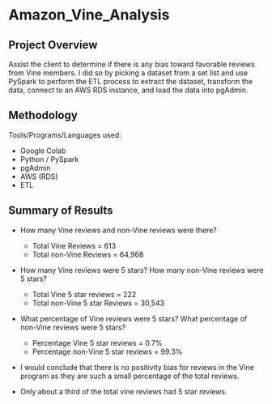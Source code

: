 # Amazon_Vine_Analysis

## Project Overview
Assist the client to determine if there is any bias toward favorable reviews from Vine members. I did so by picking a dataset from a set list and use PySpark to perform the ETL process to extract the dataset, transform the data, connect to an AWS RDS instance, and load the data into pgAdmin. 

## Methodology
Tools/Programs/Languages used:

- Google Colab
- Python / PySpark
- pgAdmin
- AWS (RDS)
- ETL

## Summary of Results
- How many Vine reviews and non-Vine reviews were there?
  - Total Vine Reviews = 613
  - Total non-Vine Reviews = 64,968

- How many Vine reviews were 5 stars? How many non-Vine reviews were 5 stars?
  - Total Vine 5 star reviews = 222
  - Total non-Vine 5 star Reviews = 30,543


- What percentage of Vine reviews were 5 stars? What percentage of non-Vine reviews were 5 stars?
  - Percentage Vine 5 star reviews = 0.7%
  - Percentage non-Vine 5 star reviews = 99.3%

- I would conclude that there is no positivity bias for reviews in the Vine program as they are such a small percentage of the total reviews.
- Only about a third of the total vine reviews had 5 star reviews. 
